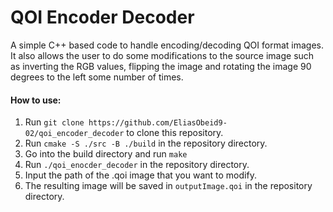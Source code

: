 # QOI Encoder Decoder
  A simple C++ based code to handle encoding/decoding QOI format images. It also allows the user to do some modifications
to the source image such as inverting the RGB values, flipping the image and rotating the image 90 degrees to the left
some number of times.

#### How to use:
1. Run ```git clone https://github.com/EliasObeid9-02/qoi_encoder_decoder``` to clone this repository.
2. Run ```cmake -S ./src -B ./build``` in the repository directory.
3. Go into the build directory and run ```make```
4. Run ```./qoi_enocder_decoder``` in the repository directory.
5. Input the path of the .qoi image that you want to modify.
6. The resulting image will be saved in ```outputImage.qoi``` in the repository directory.
